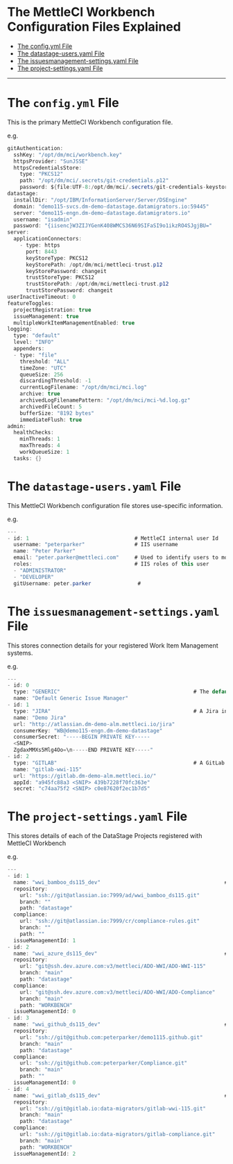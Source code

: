 # The MettleCI Workbench Configuration Files Explained

-   [The config.yml
    File](#TheMettleCIWorkbenchConfigurationFilesExplained-Theconfig.ymlFile)
-   [The datastage-users.yaml
    File](#TheMettleCIWorkbenchConfigurationFilesExplained-Thedatastage-users.yamlFile)
-   [The issuesmanagement-settings.yaml
    File](#TheMettleCIWorkbenchConfigurationFilesExplained-Theissuesmanagement-settings.yamlFile)
-   [The project-settings.yaml
    File](#TheMettleCIWorkbenchConfigurationFilesExplained-Theproject-settings.yamlFile)

------------------------------------------------------------------------

# The `config.yml` File

This is the primary MettleCI Workbench configuration file.

e.g.

``` java
gitAuthentication:
  sshKey: "/opt/dm/mci/workbench.key"
  httpsProvider: "SunJSSE"
  httpsCredentialsStore:
    type: "PKCS12"
    path: "/opt/dm/mci/.secrets/git-credentials.p12"
    password: ${file:UTF-8:/opt/dm/mci/.secrets/git-credentials-keystore-password}
datastage:
  installDir: "/opt/IBM/InformationServer/Server/DSEngine"
  domain: "demo115-svcs.dm-demo-datastage.datamigrators.io:59445"
  server: "demo115-engn.dm-demo-datastage.datamigrators.io"
  username: "isadmin"
  password: "{iisenc}W3ZIJYGenK408WMCS36N69SIFaSI9o1ikzRO4SJgjBU="
server:
  applicationConnectors:
    - type: https
      port: 8443
      keyStoreType: PKCS12
      keyStorePath: /opt/dm/mci/mettleci-trust.p12
      keyStorePassword: changeit
      trustStoreType: PKCS12
      trustStorePath: /opt/dm/mci/mettleci-trust.p12
      trustStorePassword: changeit
userInactiveTimeout: 0
featureToggles:
  projectRegistration: true
  issueManagement: true
  multipleWorkItemManagementEnabled: true
logging:
  type: "default"
  level: "INFO"
  appenders:
  - type: "file"
    threshold: "ALL"
    timeZone: "UTC"
    queueSize: 256
    discardingThreshold: -1
    currentLogFilename: "/opt/dm/mci/mci.log"
    archive: true
    archivedLogFilenamePattern: "/opt/dm/mci/mci-%d.log.gz"
    archivedFileCount: 5
    bufferSize: "8192 bytes"
    immediateFlush: true
admin:
  healthChecks:
    minThreads: 1
    maxThreads: 4
    workQueueSize: 1
  tasks: {}
```

# The `datastage-users.yaml` File

This MettleCI Workbench configuration file stores use-specific
information.

e.g.

``` java
---
- id: 1                                  # MettleCI internal user Id
  username: "peterparker"                # IIS username
  name: "Peter Parker"
  email: "peter.parker@mettleci.com"     # Used to identify users to most Git systems
  roles:                                 # IIS roles of this user
  - "ADMINISTRATOR"
  - "DEVELOPER"
  gitUsername: peter.parker               #
```

# The `issuesmanagement-settings.yaml` File

This stores connection details for your registered Work Item Management
systems.

e.g.

``` java
---
- id: 0
  type: "GENERIC"                                           # The default 'generic' issue management system
  name: "Default Generic Issue Manager"
- id: 1
  type: "JIRA"                                              # A Jira instance and its required configuration properties
  name: "Demo Jira"
  url: "http://atlassian.dm-demo-alm.mettleci.io/jira"
  consumerKey: "WB@demo115-engn.dm-demo-datastage"
  consumerSecret: "-----BEGIN PRIVATE KEY-----
  <SNIP>
  ZgdaxMMXs5Mlg4Oo=\n-----END PRIVATE KEY-----"
- id: 2
  type: "GITLAB"                                            # A GitLab instance and its required configuration properties
  name: "gitlab-wwi-115"
  url: "https://gitlab.dm-demo-alm.mettleci.io/"
  appId: "a945fc88a3 <SNIP> 439b7228f70fc363e"
  secret: "c74aa75f2 <SNIP> c0e87620f2ec1b7d5"
```

# The `project-settings.yaml` File

This stores details of each of the DataStage Projects registered with
MettleCI Workbench

e.g.

``` java
---
- id: 1
  name: "wwi_bamboo_ds115_dev"                                        # A project using Atlassian Bamboo
  repository:
    url: "ssh://git@atlassian.io:7999/ad/wwi_bamboo_ds115.git"
    branch: ""
    path: "datastage"
  compliance:
    url: "ssh://git@atlassian.io:7999/cr/compliance-rules.git"
    branch: ""
    path: ""
  issueManagementId: 1
- id: 2
  name: "wwi_azure_ds115_dev"                                         # A project using Microsoft Azure Devops
  repository:
    url: "git@ssh.dev.azure.com:v3/mettleci/ADO-WWI/ADO-WWI-115"
    branch: "main"
    path: "datastage"
  compliance:
    url: "git@ssh.dev.azure.com:v3/mettleci/ADO-WWI/ADO-Compliance"
    branch: "main"
    path: "WORKBENCH"
  issueManagementId: 0
- id: 3
  name: "wwi_github_ds115_dev"                                        # A project using GitHub
  repository:
    url: "ssh://git@github.com:peterparker/demo1115.github.git"
    branch: "main"
    path: "datastage"
  compliance:
    url: "ssh://git@github.com:peterparker/Compliance.git"
    branch: "main"
    path: ""
  issueManagementId: 0
- id: 4
  name: "wwi_gitlab_ds115_dev"                                        # A project using GitLab
  repository:
    url: "ssh://git@gitlab.io:data-migrators/gitlab-wwi-115.git"
    branch: "main"
    path: "datastage"
  compliance:
    url: "ssh://git@gitlab.io:data-migrators/gitlab-compliance.git"
    branch: "main"
    path: "WORKBENCH"
  issueManagementId: 2
```
